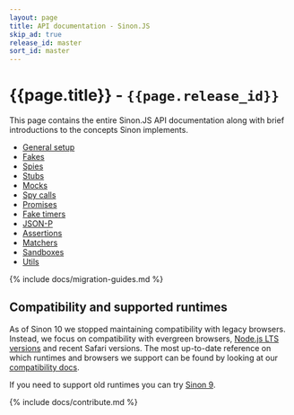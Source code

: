 ```yaml
---
layout: page
title: API documentation - Sinon.JS
skip_ad: true
release_id: master
sort_id: master
---
```


# {{page.title}} - `{{page.release_id}}`

This page contains the entire Sinon.JS API documentation along with brief introductions to the concepts Sinon implements.

- [General setup](./general-setup)
- [Fakes](./fakes)
- [Spies](./spies)
- [Stubs](./stubs)
- [Mocks](./mocks)
- [Spy calls](./spy-call)
- [Promises](./promises)
- [Fake timers](./fake-timers)
- [JSON-P](./json-p)
- [Assertions](./assertions)
- [Matchers](./matchers)
- [Sandboxes](./sandbox)
- [Utils](./utils)

{% include docs/migration-guides.md %}

## Compatibility and supported runtimes

As of Sinon 10 we stopped maintaining compatibility with legacy browsers. Instead, we focus on compatibility with evergreen browsers, [Node.js LTS versions](https://github.com/nodejs/Release) and recent Safari versions.
The most up-to-date reference on which runtimes and browsers we support can be found by looking at our [compatibility docs][compat-doc].

If you need to support old runtimes you can try [Sinon 9][compat-doc-v9].

{% include docs/contribute.md %}

[compat-doc]: https://github.com/sinonjs/sinon/blob/main/COMPATIBILITY.md
[compat-doc-v9]: https://github.com/sinonjs/sinon/blob/v9.2.4/COMPATIBILITY.md
